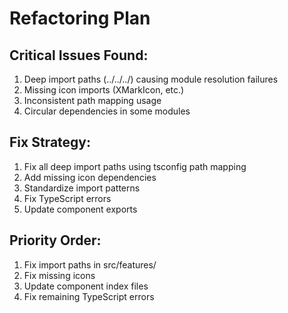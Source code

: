 # Refactoring Plan

## Critical Issues Found:
1. Deep import paths (../../../) causing module resolution failures
2. Missing icon imports (XMarkIcon, etc.)
3. Inconsistent path mapping usage
4. Circular dependencies in some modules

## Fix Strategy:
1. Fix all deep import paths using tsconfig path mapping
2. Add missing icon dependencies
3. Standardize import patterns
4. Fix TypeScript errors
5. Update component exports

## Priority Order:
1. Fix import paths in src/features/
2. Fix missing icons
3. Update component index files
4. Fix remaining TypeScript errors